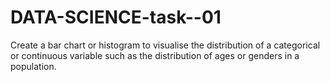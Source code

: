 # DATA-SCIENCE-task--01
Create a bar chart or histogram to visualise the distribution of a categorical or continuous variable such as the distribution of ages or genders in a population.
